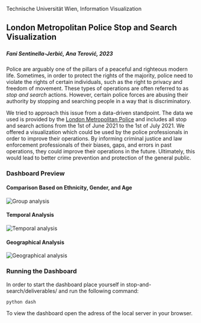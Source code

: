 Technische Universität Wien, Information Visualization

## London Metropolitan Police Stop and Search Visualization
### 
##### Fani Sentinella-Jerbić, Ana Terović, 2023

Police are arguably one of the pillars of a peaceful and righteous modern life. Sometimes, in order to protect the rights of the majority, police need to violate the rights of certain individuals, such as the right to privacy and freedom of movement. These types of operations are often referred to as *stop and search* actions. However, certain police forces are abusing their authority by stopping and searching people in a way that is discriminatory.

We tried to approach this issue from a data-driven standpoint. The data we used is provided by the [London Metropolitan Police](https://data.police.uk/about/) and includes all stop and search actions from the 1st of June 2021 to the 1st of July 2021. We offered a visualization which could be used by the police professionals in order to improve their operations. By informing criminal justice and law enforcement professionals of their biases, gaps, and errors in past operations, they could improve their operations in the future. Ultimately, this would lead to better crime prevention and protection of the general public.



### Dashboard Preview
#### Comparison Based on Ethnicity, Gender, and Age

![Group analysis](https://raw.githubusercontent.com/fsentin/stop-and-search/main/preview/group.PNG)

#### Temporal Analysis

![Temporal analysis](https://raw.githubusercontent.com/fsentin/stop-and-search/main/preview/temporal.PNG)

#### Geographical Analysis


![Geographical analysis](https://raw.githubusercontent.com/fsentin/stop-and-search/main/preview/geographical.PNG)


### Running the Dashboard
In order to start the dashboard place yourself in stop-and-search/deliverables/ and run the following command:
```
python dash
```
To view the dashboard open the adress of the local server in your browser.
